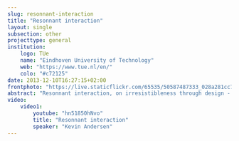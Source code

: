 ```yaml
---
slug: resonnant-interaction
title: "Resonnant interaction"
layout: single
subsection: other
projecttype: general
institution:
    logo: TUe
    name: "Eindhoven University of Technology"
    web: "https://www.tue.nl/en/"
    colo: "#c72125"
date: 2013-12-10T16:27:15+02:00
frontphoto: "https://live.staticflickr.com/65535/50587487333_028a281cc7.jpg"
abstract: "Resonnant interaction, on irresistibleness through design - By Kevin Andersen"
video:
    video1:
        youtube: "hn51850hNvo"
        title: "Resonnant interaction"
        speaker: "Kevin Andersen"
---
```

